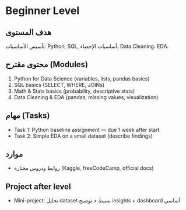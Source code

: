 # Beginner Level

## هدف المستوى
تأسيس الأساسيات: Python, SQL, أساسيات الإحصاء، Data Cleaning، EDA.

## محتوى مقترح (Modules)
1. Python for Data Science (variables, lists, pandas basics)
2. SQL basics (SELECT, WHERE, JOINs)
3. Math & Stats basics (probability, descriptive stats)
4. Data Cleaning & EDA (pandas, missing values, visualization)

## مهام (Tasks)
- Task 1: Python baseline assignment — due 1 week after start
- Task 2: Simple EDA on a small dataset (describe findings)

## موارد
- روابط ودروس مختارة (Kaggle, freeCodeCamp, official docs)

## Project after level
- Mini-project: تحليل dataset بسيط + توضيح insights + dashboard أساسي
